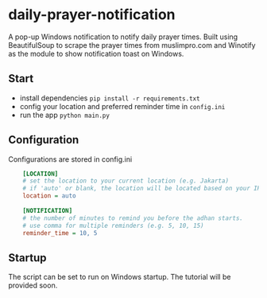 # daily-prayer-notification
A pop-up Windows notification to notify daily prayer times. Built using BeautifulSoup to scrape the prayer times from muslimpro.com and Winotify as the module to show notification toast on Windows.

## Start
- install dependencies `pip install -r requirements.txt`
- config your location and preferred reminder time in `config.ini`
- run the app `python main.py `

## Configuration
Configurations are stored in config.ini
```ini
    [LOCATION]
    # set the location to your current location (e.g. Jakarta)
    # if 'auto' or blank, the location will be located based on your IP address (might not be accurate)
    location = auto
    
    [NOTIFICATION]
    # the number of minutes to remind you before the adhan starts.
    # use comma for multiple reminders (e.g. 5, 10, 15)
    reminder_time = 10, 5
```

## Startup
The script can be set to run on Windows startup. The tutorial will be provided soon.
